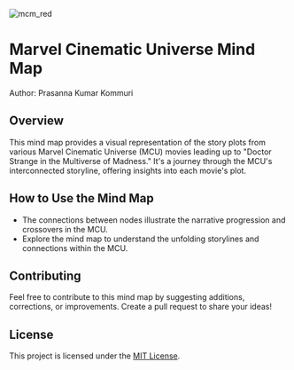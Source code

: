 ![mcm_red](https://user-images.githubusercontent.com/18107745/167559477-ef7c16f5-391c-4bb5-8049-154b13e028a8.jpeg)

# Marvel Cinematic Universe Mind Map

Author: Prasanna Kumar Kommuri

## Overview

This mind map provides a visual representation of the story plots from various Marvel Cinematic Universe (MCU) movies leading
up to "Doctor Strange in the Multiverse of Madness." It's a journey through the MCU's interconnected storyline, offering insights into each movie's plot.

## How to Use the Mind Map

- The connections between nodes illustrate the narrative progression and crossovers in the MCU.
- Explore the mind map to understand the unfolding storylines and connections within the MCU.

## Contributing

Feel free to contribute to this mind map by suggesting additions, corrections, or improvements. Create a pull request to share your ideas!

## License

This project is licensed under the [MIT License](LICENSE).

